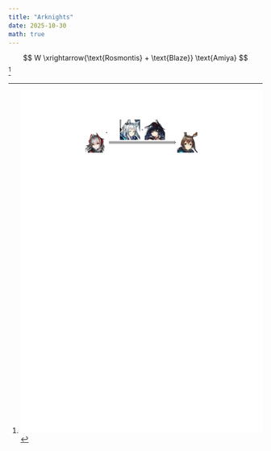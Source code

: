 ```yaml
---
title: "Arknights"
date: 2025-10-30
math: true
---
```


$$ W \xrightarrow{\text{Rosmontis} + \text{Blaze}} \text{Amiya} $$ [^w-amiya]

[^w-amiya]: ![w---amiya.svg](../../images/moe/arknights/w---amiya.svg)